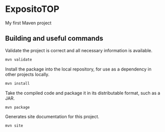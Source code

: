 # ExpositoTOP

My first Maven project


## Building and useful commands

Validate the project is correct and all necessary information is available.
```bash
mvn validate
```

Install the package into the local repository, for use as a dependency in other projects locally.
```bash
mvn install
```

Take the compiled code and package it in its distributable format, such as a JAR.
```bash
mvn package
```

Generates site documentation for this project.
```bash
mvn site 
```
